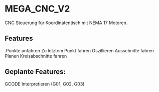 # MEGA_CNC_V2
 
CNC Steuerung für Koordinatentisch mit NEMA 17 Motoren.

## Features

.Punkte anfahren 
Zu letztem Punkt fahren
Oszillieren
Ausschnitte fahren
Planen
Kreisabschnitte fahren

## Geplante Features:

GCODE Interpretieren (G01, G02, G03)
